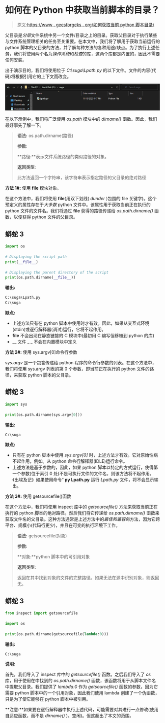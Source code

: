 # 如何在 Python 中获取当前脚本的目录？

> 原文:[https://www . geesforgeks . org/如何获取当前 python 脚本目录/](https://www.geeksforgeeks.org/how-to-get-directory-of-current-script-in-python/)

父目录是*分层*文件系统中另一个文件/目录之上的目录。获取父目录对于执行某些与文件系统管理相关的任务至关重要。在本文中，我们将了解用于获取当前运行的 python 脚本的父目录的方法，并了解每种方法的各种用途/缺点。为了执行上述任务，我们将使用两个名为*操作系统*和*检查*的库，这两个库都是内置的，因此不需要任何安装。

出于演示目的，我们将使用位于 *C:\suga\Lpath.py* 的以下文件。文件的内容(代码)将根据引用它的上下文而改变。

![](img/536f3d86e7abb046f2b089b5b13d1a74.png)

在以下示例中，我们将广泛使用 *os.path* 模块中的 *dirname()* 函数。因此，我们最好事先了解一下。

> **语法:** os.path.dirname(路径)
> 
> **参数:**
> 
> **路径:**表示文件系统路径的类似路径的对象。
> 
> **返回类型:**
> 
> 此方法返回一个字符串，该字符串表示指定路径的父目录的绝对路径

**方法 1#:** 使用 __file__ 模块对象。

在这个方法中，我们将使用 __file__(用双下划线( *dunder* )包围的 file 关键字)。这个预定义的属性存在于*大多数* python 文件中。该属性用于获取当前正在执行的 python 文件的文件名。我们将通过 __file__ 获得的路径传递给 *os.path.dirname()* 函数，以便获得 python 文件的父目录。

## 蟒蛇 3

```py
import os

# Displaying the script path
print(__file__)

# Displaying the parent directory of the script
print(os.path.dirname(__file__))
```

**输出:**

```py
C:\suga\Lpath.py
C:\suga

```

**缺点:**

*   上述方法只有在 python 脚本中使用时才有效。因此，如果从交互式环境(stdin)或逐行解释器(调试)运行，它将不起作用。
*   __file__ 不会出现在静态链接的 C 模块中(最初用 C 编写但移植到 python 的库)
*   __ 文件 _ _ 不会在内置模块中定义

**方法 2#:** 使用 sys.argv[0]命令行参数

*sys.argv* 是一个包含传递给 python 程序的命令行参数的列表。在这个方法中，我们将使用 sys.argv 列表的第 0 个参数，即当前正在执行的 python 文件的路径，来获取 python 脚本的父目录。

## 蟒蛇 3

```py
import sys

print(os.path.dirname(sys.argv[0]))
```

**输出:**

```py
C:\suga

```

**缺点:**

*   只有在 python 脚本中使用 *sys.argv[0]* 时，上述方法才有效。它对原始性病不起作用，例如。从 python 命令行解释器(IDLE)运行命令。
*   上述方法是基于参数的，因此，如果 python 脚本以特定的方式运行，使得第一个参数(位于索引 0 处)不是可执行文件的文件名，则该方法将不起作用。《出埃及记》如果使用命令“ **py Lpath.py** 运行 *Lpath.py* 文件，将不会显示输出。

**方法 3#:** 使用 getsourcefile()函数

在这个方法中，我们将使用 inspect 库中的 *getsourcefile()* 方法来获取当前正在执行的 python 脚本的绝对路径。然后我们将它传递给 *os.path.dirname()* 函数来获取文件名的父目录。这种方法通常是上述方法中的*最佳和兼容的*方法，因为它跨平台、规模小(代码行更少)，并且在可变的执行环境下工作。

> **语法:** getsourcefile(对象)
> 
> **参数:**
> 
> **对象:**python 脚本中的可引用对象
> 
> **返回类型:**
> 
> 返回在其中找到对象的文件的完整路径。如果无法在源中识别对象，则返回无。

## 蟒蛇 3

```py
from inspect import getsourcefile

import os

print(os.path.dirname(getsourcefile(lambda:0)))
```

**输出:**

```py
C:\suga

```

**说明:**

首先，我们导入了 inspect 库中的 *getsourcefile()* 函数。之后我们导入了 *os* 库，用于使用在中找到的 *os.path.dirname()* 函数，该函数将用于从脚本文件名中提取父目录。我们提供了 *lambda:0* 作为 *getsourcefile()* 函数的参数，因为它需要 python 脚本中的一个引用对象，因此我们使用 lambda 创建了一个伪函数，只是为了使它能够在 python 脚本中被引用。

**注意:**如果要在逐行解释器中执行上述代码，可能需要对其进行一点修改(使用自适应函数，而不是 *dirname()* )。空闲)。但这超出了本文的范围。